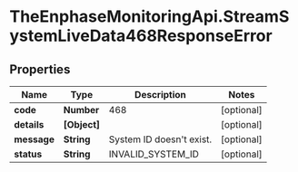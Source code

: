 # TheEnphaseMonitoringApi.StreamSystemLiveData468ResponseError

## Properties

Name | Type | Description | Notes
------------ | ------------- | ------------- | -------------
**code** | **Number** | 468 | [optional] 
**details** | **[Object]** |  | [optional] 
**message** | **String** | System ID doesn&#39;t exist. | [optional] 
**status** | **String** | INVALID_SYSTEM_ID | [optional] 


